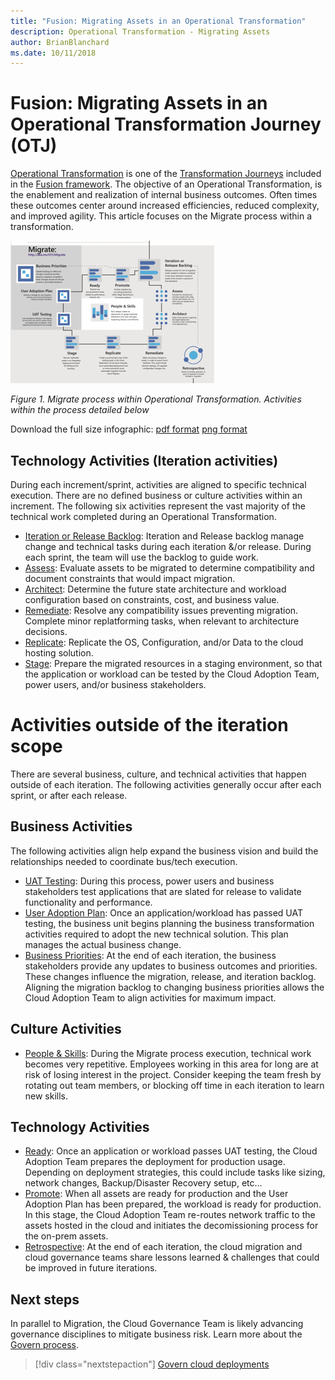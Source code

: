 ```yaml
---
title: "Fusion: Migrating Assets in an Operational Transformation"
description: Operational Transformation - Migrating Assets
author: BrianBlanchard
ms.date: 10/11/2018
---
```


# Fusion: Migrating Assets in an Operational Transformation Journey (OTJ)

[Operational Transformation](overview.md) is one of the [Transformation Journeys](../overview.md) included in the [Fusion framework](../../overview.md). The objective of an Operational Transformation, is the enablement and realization of internal business outcomes. Often times these outcomes center around increased efficiencies, reduced complexity, and improved agility. This article focuses on the Migrate process within a transformation.

![Migrate process within Operational Transformation](../../_images/operational-transformation-migrate.png)

*Figure 1. Migrate process within Operational Transformation. Activities within the process detailed below*

Download the full size infographic: [pdf format](https://archcenter.blob.core.windows.net/cdn/operational-transformation-infographic.pdf?) [png format](../../_images/operational-transformation-infographic.pdf)

## Technology Activities (Iteration activities)

During each increment/sprint, activities are aligned to specific technical execution. There are no defined business or culture activities within an increment. The following six activities represent the vast majority of the technical work completed during an Operational Transformation.

* [Iteration or Release Backlog](../../migration/execute/iteration-release-backlog.md): Iteration and Release backlog manage change and technical tasks during each iteration &/or release. During each sprint, the team will use the backlog to guide work. 
* [Assess](../../migration/execute/assess.md): Evaluate assets to be migrated to determine compatibility and document constraints that would impact migration.
* [Architect](../../migration/execute/architect.md): Determine the future state architecture and workload configuration based on constraints, cost, and business value.
* [Remediate](../../migration/execute/remediate.md): Resolve any compatibility issues preventing migration. Complete minor replatforming tasks, when relevant to architecture decisions.
* [Replicate](../../migration/execute/replicate.md): Replicate the OS, Configuration, and/or Data to the cloud hosting solution.
* [Stage](../../migration/execute/stage.md): Prepare the migrated resources in a staging environment, so that the application or workload can be tested by the Cloud Adoption Team, power users, and/or business stakeholders.

# Activities outside of the iteration scope

There are several business, culture, and technical activities that happen outside of each iteration. The following activities generally occur after each sprint, or after each release.

## Business Activities

The following activities align help expand the business vision and build the relationships needed to coordinate bus/tech execution.

* [UAT Testing](../../migration/execute/business-test.md): During this process, power users and business stakeholders test applications that are slated for release to validate functionality and performance.
* [User Adoption Plan](../../migration/execute/business-change-plan.md): Once an application/workload has passed UAT testing, the business unit begins planning the business transformation activities required to adopt the new technical solution. This plan manages the actual business change.
* [Business Priorities](../../migration/execute/business-priorities.md): At the end of each iteration, the business stakeholders provide any updates to business outcomes and priorities. These changes influence the migration, release, and iteration backlog. Aligning the migration backlog to changing business priorities allows the Cloud Adoption Team to align activities for maximum impact.

## Culture Activities

* [People & Skills](../../culture-strategy/people-and-skills.md): During the Migrate process execution, technical work becomes very repetitive. Employees working in this area for long are at risk of losing interest in the project. Consider keeping the team fresh by rotating out team members, or blocking off time in each iteration to learn new skills.

## Technology Activities

* [Ready](../../migration/execute/ready.md): Once an application or workload passes UAT testing, the Cloud Adoption Team prepares the deployment for production usage. Depending on deployment strategies, this could include tasks like sizing, network changes, Backup/Disaster Recovery setup, etc...
* [Promote](../../migration/execute/promote.md): When all assets are ready for production and the User Adoption Plan has been prepared, the workload is ready for production. In this stage, the Cloud Adoption Team re-routes network traffic to the assets hosted in the cloud and initiates the decomissioning process for the on-prem assets.
* [Retrospective](../../migration/execute/retrospective.md): At the end of each iteration, the cloud migration and cloud governance teams share lessons learned & challenges that could be improved in future iterations.

## Next steps

In parallel to Migration, the Cloud Governance Team is likely advancing governance disciplines to mitigate business risk. Learn more about the [Govern process](govern.md).

> [!div class="nextstepaction"]
> [Govern cloud deployments](govern.md)